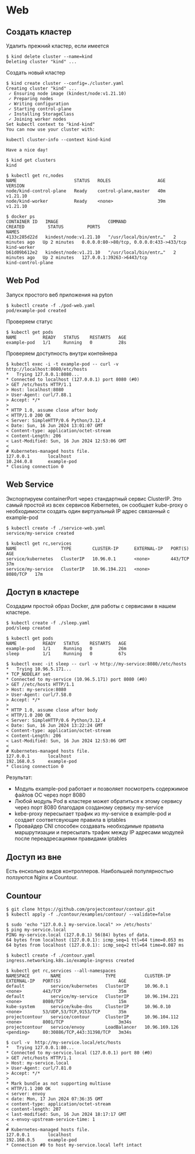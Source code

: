 # Web


## Создать кластер

Удалить прежний кластер, если имеется

```
$ kind delete cluster --name=kind
Deleting cluster "kind" ...
```

Создать новый кластер

```
$ kind create cluster --config=./cluster.yaml 
Creating cluster "kind" ...
 ✓ Ensuring node image (kindest/node:v1.21.10)
 ✓ Preparing nodes 
 ✓ Writing configuration
 ✓ Starting control-plane
 ✓ Installing StorageClass
 ✓ Joining worker nodes 
Set kubectl context to "kind-kind"
You can now use your cluster with:

kubectl cluster-info --context kind-kind

Have a nice day!
```

```
$ kind get clusters
kind
```

```
$ kubectl get rc,nodes
NAME                      STATUS   ROLES                  AGE   VERSION
node/kind-control-plane   Ready    control-plane,master   40m   v1.21.10
node/kind-worker          Ready    <none>                 39m   v1.21.10
```

```
$ docker ps
CONTAINER ID   IMAGE                   COMMAND                  CREATED         STATUS         PORTS                                      NAMES
4133c285d22d   kindest/node:v1.21.10   "/usr/local/bin/entr…"   2 minutes ago   Up 2 minutes   0.0.0.0:80->80/tcp, 0.0.0.0:433->433/tcp   kind-worker
b61d09b612e2   kindest/node:v1.21.10   "/usr/local/bin/entr…"   2 minutes ago   Up 2 minutes   127.0.0.1:39263->6443/tcp                  kind-control-plane
```

## Web Pod

Запуск простого веб приложения на pyton

```
$ kubectl create -f ./pod-web.yaml 
pod/example-pod created
```

Проверяем статус

```
$ kubectl get pods
NAME          READY   STATUS    RESTARTS   AGE
example-pod   1/1     Running   0          28s
```

Проверяем доступность внутри контейнера

```
$ kubectl exec -i -t example-pod -- curl -v http://localhost:8080/etc/hosts
*   Trying 127.0.0.1:8080...
* Connected to localhost (127.0.0.1) port 8080 (#0)
> GET /etc/hosts HTTP/1.1
> Host: localhost:8080
> User-Agent: curl/7.88.1
> Accept: */*
> 
* HTTP 1.0, assume close after body
< HTTP/1.0 200 OK
< Server: SimpleHTTP/0.6 Python/3.12.4
< Date: Sun, 16 Jun 2024 13:01:07 GMT
< Content-type: application/octet-stream
< Content-Length: 206
< Last-Modified: Sun, 16 Jun 2024 12:53:06 GMT
< 
# Kubernetes-managed hosts file.
127.0.0.1       localhost
10.244.0.8      example-pod
* Closing connection 0
```

## Web Service

Экспортируем containerPort через стандартный сервис ClusterIP. Это самый простой из всех сервисов Kebernetes, он сообщает  kube-proxy о необходимости создать один виртуальный IP адрес связанный с example-pod

```
$ kubectl create -f ./service-web.yaml 
service/my-service created
```

```
$ kubectl get rc,services
NAME                 TYPE        CLUSTER-IP      EXTERNAL-IP   PORT(S)    AGE
service/kubernetes   ClusterIP   10.96.0.1       <none>        443/TCP    37m
service/my-service   ClusterIP   10.96.194.221   <none>        8080/TCP   17m
```

## Доступ в кластере

Создадим простой образ Docker, для работы с сервисами в нашем кластере.

```
$ kubectl create -f ./sleep.yaml 
pod/sleep created
```

```
$ kubectl get pods
NAME          READY   STATUS    RESTARTS   AGE
example-pod   1/1     Running   0          26m
sleep         1/1     Running   0          67s
```

```
$ kubectl exec -it sleep -- curl -v http://my-service:8080//etc/hosts
*   Trying 10.96.5.171...
* TCP_NODELAY set
* Connected to my-service (10.96.5.171) port 8080 (#0)
> GET //etc/hosts HTTP/1.1
> Host: my-service:8080
> User-Agent: curl/7.58.0
> Accept: */*
> 
* HTTP 1.0, assume close after body
< HTTP/1.0 200 OK
< Server: SimpleHTTP/0.6 Python/3.12.4
< Date: Sun, 16 Jun 2024 13:22:24 GMT
< Content-type: application/octet-stream
< Content-Length: 206
< Last-Modified: Sun, 16 Jun 2024 12:53:06 GMT
< 
# Kubernetes-managed hosts file.
127.0.0.1       localhost
192.168.0.5     example-pod
* Closing connection 0
```

Результат:

* Модуль example-pod работает и позволяет посмотреть содержимое файлов ОС через порт 8080
* Любой модуль Pod в кластере может обратиться к этому сервису через порт 8080 благодаря созданому сервису my-service
* kebe-proxy пересылает трафик из my-service в example-pod и создает соответсвующие правила в iptables
* Провайдер CNI способен создавать необходимые правила маршрутизации и пересылать трафик между IP адресами модулей после переадресациями правидами iptables


## Доступ из вне

Есть енсколько видов контроллеров. Наибольшей популярностью ползуются Nginx и Countour.

## Countour

```
$ git clone https://github.com/projectcontour/contour.git
$ kubectl apply -f ./contour/examples/contour/ --validate=false
```

```
$ sudo 'echo "127.0.0.1 my-service.local" >> /etc/hosts'
$ ping my-service.local
PING my-service.local (127.0.0.1) 56(84) bytes of data.
64 bytes from localhost (127.0.0.1): icmp_seq=1 ttl=64 time=0.053 ms
64 bytes from localhost (127.0.0.1): icmp_seq=2 ttl=64 time=0.087 ms
```

```
$ kubectl create -f ./contour.yaml 
ingress.networking.k8s.io/example-ingress created
```

```
$ kubectl get rc,services --all-namespaces
NAMESPACE        NAME                 TYPE           CLUSTER-IP      EXTERNAL-IP   PORT(S)                      AGE
default          service/kubernetes   ClusterIP      10.96.0.1       <none>        443/TCP                      35m
default          service/my-service   ClusterIP      10.96.194.221   <none>        8080/TCP                     15m
kube-system      service/kube-dns     ClusterIP      10.96.0.10      <none>        53/UDP,53/TCP,9153/TCP       35m
projectcontour   service/contour      ClusterIP      10.96.104.112   <none>        8001/TCP                     3m34s
projectcontour   service/envoy        LoadBalancer   10.96.169.126   <pending>     80:30886/TCP,443:31398/TCP   3m34s
```


```
$ curl -v  http://my-service.local/etc/hosts
*   Trying 127.0.0.1:80...
* Connected to my-service.local (127.0.0.1) port 80 (#0)
> GET /etc/hosts HTTP/1.1
> Host: my-service.local
> User-Agent: curl/7.81.0
> Accept: */*
> 
* Mark bundle as not supporting multiuse
< HTTP/1.1 200 OK
< server: envoy
< date: Mon, 17 Jun 2024 07:36:35 GMT
< content-type: application/octet-stream
< content-length: 207
< last-modified: Sun, 16 Jun 2024 18:17:17 GMT
< x-envoy-upstream-service-time: 1
< 
# Kubernetes-managed hosts file.
127.0.0.1       localhost
192.168.0.5     example-pod
* Connection #0 to host my-service.local left intact
```



